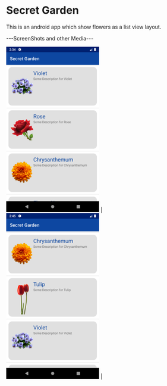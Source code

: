 # Secret Garden

This is an android app which show flowers as a list view layout.

---ScreenShots and other Media---

<img src="app/libs/1.png" width="250">  |  <img src="app/libs/2.png" width="250">  |




